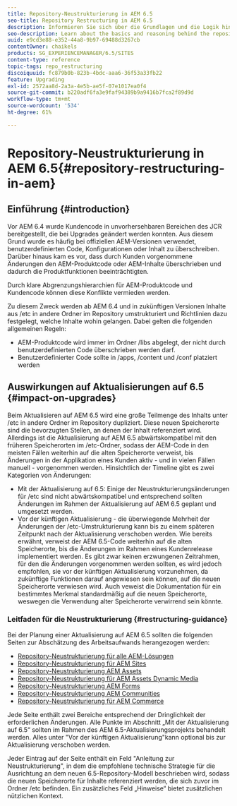 ```yaml
---
title: Repository-Neustrukturierung in AEM 6.5
seo-title: Repository Restructuring in AEM 6.5
description: Informieren Sie sich über die Grundlagen und die Logik hinter der Repository-Neustrukturierung in AEM 6.5
seo-description: Learn about the basics and reasoning behind the repository restructuring in AEM 6.5
uuid: e9cd3e88-e352-44a8-9b97-69488d3267cb
contentOwner: chaikels
products: SG_EXPERIENCEMANAGER/6.5/SITES
content-type: reference
topic-tags: repo_restructuring
discoiquuid: fc879b0b-823b-4bdc-aaa6-36f53a33fb22
feature: Upgrading
exl-id: 2572aa8d-2a3a-4e5b-ae5f-07e1017ea0f4
source-git-commit: b220adf6fa3e9faf94389b9a9416b7fca2f89d9d
workflow-type: tm+mt
source-wordcount: '534'
ht-degree: 61%

---
```


# Repository-Neustrukturierung in AEM 6.5{#repository-restructuring-in-aem}

## Einführung    {#introduction}

Vor AEM 6.4 wurde Kundencode in unvorhersehbaren Bereichen des JCR bereitgestellt, die bei Upgrades geändert werden konnten. Aus diesem Grund wurde es häufig bei offiziellen AEM-Versionen verwendet, benutzerdefinierten Code, Konfigurationen oder Inhalt zu überschreiben. Darüber hinaus kam es vor, dass durch Kunden vorgenommene Änderungen den AEM-Produktcode oder AEM-Inhalte überschrieben und dadurch die Produktfunktionen beeinträchtigten.

Durch klare Abgrenzungshierarchien für AEM-Produktcode und Kundencode können diese Konflikte vermieden werden.

Zu diesem Zweck werden ab AEM 6.4 und in zukünftigen Versionen Inhalte aus /etc in andere Ordner im Repository umstrukturiert und Richtlinien dazu festgelegt, welche Inhalte wohin gelangen. Dabei gelten die folgenden allgemeinen Regeln:

* AEM-Produktcode wird immer im Ordner /libs abgelegt, der nicht durch benutzerdefinierten Code überschrieben werden darf.
* Benutzerdefinierter Code sollte in /apps, /content und /conf platziert werden

## Auswirkungen auf Aktualisierungen auf 6.5 {#impact-on-upgrades}

Beim Aktualisieren auf AEM 6.5 wird eine große Teilmenge des Inhalts unter /etc in andere Ordner im Repository dupliziert. Diese neuen Speicherorte sind die bevorzugten Stellen, an denen der Inhalt referenziert wird. Allerdings ist die Aktualisierung auf AEM 6.5 abwärtskompatibel mit den früheren Speicherorten im /etc-Ordner, sodass der AEM-Code in den meisten Fällen weiterhin auf die alten Speicherorte verweist, bis Änderungen in der Applikation eines Kunden aktiv - und in vielen Fällen manuell - vorgenommen werden. Hinsichtlich der Timeline gibt es zwei Kategorien von Änderungen:

* Mit der Aktualisierung auf 6.5: Einige der Neustrukturierungsänderungen für /etc sind nicht abwärtskompatibel und entsprechend sollten Änderungen im Rahmen der Aktualisierung auf AEM 6.5 geplant und umgesetzt werden.
* Vor der künftigen Aktualisierung - die überwiegende Mehrheit der Änderungen der /etc-Umstrukturierung kann bis zu einem späteren Zeitpunkt nach der Aktualisierung verschoben werden. Wie bereits erwähnt, verweist der AEM 6.5-Code weiterhin auf die alten Speicherorte, bis die Änderungen im Rahmen eines Kundenrelease implementiert werden. Es gibt zwar keinen erzwungenen Zeitrahmen, für den die Änderungen vorgenommen werden sollten, es wird jedoch empfohlen, sie vor der künftigen Aktualisierung vorzunehmen, da zukünftige Funktionen darauf angewiesen sein können, auf die neuen Speicherorte verwiesen wird. Auch veweist die Dokumentation für ein bestimmtes Merkmal standardmäßig auf die neuen Speicherorte, weswegen die Verwendung alter Speicherorte verwirrend sein könnte.

### Leitfaden für die Neustrukturierung {#restructuring-guidance}

Bei der Planung einer Aktualisierung auf AEM 6.5 sollten die folgenden Seiten zur Abschätzung des Arbeitsaufwands herangezogen werden:

* [Repository-Neustrukturierung für alle AEM-Lösungen](/help/sites-deploying/all-repository-restructuring-in-aem-6-5.md)
* [Repository-Neustrukturierung für AEM Sites](/help/sites-deploying/sites-repository-restructuring-in-aem-6-5.md)
* [Repository-Neustrukturierung AEM Assets](/help/sites-deploying/assets-repository-restructuring-in-aem-6-5.md)
* [Repository-Neustrukturierung für AEM Assets Dynamic Media](/help/sites-deploying/dynamicmedia-repository-restructuring-in-aem-6-5.md)
* [Repository-Neustrukturierung AEM Forms](/help/sites-deploying/forms-repository-restructuring-in-aem-6-5.md)
* [Repository-Neustrukturierung AEM Communities](/help/sites-deploying/communities-repository-restructuring-in-aem-6-5.md)
* [Repository-Neustrukturierung für AEM Commerce](/help/sites-deploying/ecommerce-repository-restructuring-in-aem-6-5.md)

Jede Seite enthält zwei Bereiche entsprechend der Dringlichkeit der erforderlichen Änderungen. Alle Punkte im Abschnitt „Mit der Aktualisierung auf 6.5“ sollten im Rahmen des AEM 6.5-Aktualisierungsprojekts behandelt werden. Alles unter &quot;Vor der künftigen Aktualisierung&quot;kann optional bis zur Aktualisierung verschoben werden.

Jeder Eintrag auf der Seite enthält ein Feld &quot;Anleitung zur Neustrukturierung&quot;, in dem die empfohlene technische Strategie für die Ausrichtung an dem neuen 6.5-Repository-Modell beschrieben wird, sodass die neuen Speicherorte für Inhalte referenziert werden, die sich zuvor im Ordner /etc befinden. Ein zusätzliches Feld „Hinweise“ bietet zusätzlichen nützlichen Kontext.
